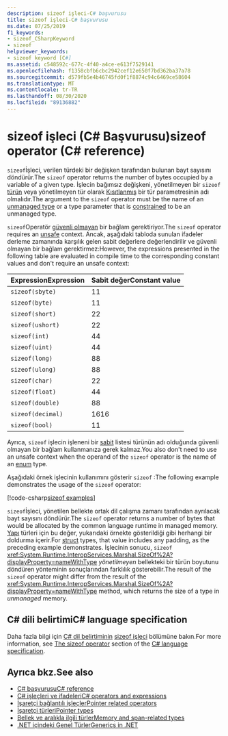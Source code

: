 ```yaml
---
description: sizeof işleci-C# başvurusu
title: sizeof işleci-C# başvurusu
ms.date: 07/25/2019
f1_keywords:
- sizeof_CSharpKeyword
- sizeof
helpviewer_keywords:
- sizeof keyword [C#]
ms.assetid: c548592c-677c-4f40-a4ce-e613f7529141
ms.openlocfilehash: f1358cbfb6cbc2942cef12e650f7bd362ba37a78
ms.sourcegitcommit: d579fb5e4b46745fd0f1f8874c94c6469ce58604
ms.translationtype: MT
ms.contentlocale: tr-TR
ms.lasthandoff: 08/30/2020
ms.locfileid: "89136882"
---
```

# <a name="sizeof-operator-c-reference"></a><span data-ttu-id="756c3-103">sizeof işleci (C# Başvurusu)</span><span class="sxs-lookup"><span data-stu-id="756c3-103">sizeof operator (C# reference)</span></span>

<span data-ttu-id="756c3-104">`sizeof`İşleci, verilen türdeki bir değişken tarafından bulunan bayt sayısını döndürür.</span><span class="sxs-lookup"><span data-stu-id="756c3-104">The `sizeof` operator returns the number of bytes occupied by a variable of a given type.</span></span> <span data-ttu-id="756c3-105">İşlecin bağımsız değişkeni, yönetilmeyen bir `sizeof` [türün](../builtin-types/unmanaged-types.md) veya yönetilmeyen tür olarak [Kısıtlanmış](../../programming-guide/generics/constraints-on-type-parameters.md#unmanaged-constraint) bir tür parametresinin adı olmalıdır.</span><span class="sxs-lookup"><span data-stu-id="756c3-105">The argument to the `sizeof` operator must be the name of an [unmanaged type](../builtin-types/unmanaged-types.md) or a type parameter that is [constrained](../../programming-guide/generics/constraints-on-type-parameters.md#unmanaged-constraint) to be an unmanaged type.</span></span>

<span data-ttu-id="756c3-106">`sizeof`Operatör [güvenli olmayan](../keywords/unsafe.md) bir bağlam gerektiriyor.</span><span class="sxs-lookup"><span data-stu-id="756c3-106">The `sizeof` operator requires an [unsafe](../keywords/unsafe.md) context.</span></span> <span data-ttu-id="756c3-107">Ancak, aşağıdaki tabloda sunulan ifadeler derleme zamanında karşılık gelen sabit değerlere değerlendirilir ve güvenli olmayan bir bağlam gerektirmez:</span><span class="sxs-lookup"><span data-stu-id="756c3-107">However, the expressions presented in the following table are evaluated in compile time to the corresponding constant values and don't require an unsafe context:</span></span>

|<span data-ttu-id="756c3-108">Expression</span><span class="sxs-lookup"><span data-stu-id="756c3-108">Expression</span></span>|<span data-ttu-id="756c3-109">Sabit değer</span><span class="sxs-lookup"><span data-stu-id="756c3-109">Constant value</span></span>|
|---------|---------------|
|`sizeof(sbyte)`|<span data-ttu-id="756c3-110">1</span><span class="sxs-lookup"><span data-stu-id="756c3-110">1</span></span>|
|`sizeof(byte)`|<span data-ttu-id="756c3-111">1</span><span class="sxs-lookup"><span data-stu-id="756c3-111">1</span></span>|
|`sizeof(short)`|<span data-ttu-id="756c3-112">2</span><span class="sxs-lookup"><span data-stu-id="756c3-112">2</span></span>|
|`sizeof(ushort)`|<span data-ttu-id="756c3-113">2</span><span class="sxs-lookup"><span data-stu-id="756c3-113">2</span></span>|
|`sizeof(int)`|<span data-ttu-id="756c3-114">4</span><span class="sxs-lookup"><span data-stu-id="756c3-114">4</span></span>|
|`sizeof(uint)`|<span data-ttu-id="756c3-115">4</span><span class="sxs-lookup"><span data-stu-id="756c3-115">4</span></span>|
|`sizeof(long)`|<span data-ttu-id="756c3-116">8</span><span class="sxs-lookup"><span data-stu-id="756c3-116">8</span></span>|
|`sizeof(ulong)`|<span data-ttu-id="756c3-117">8</span><span class="sxs-lookup"><span data-stu-id="756c3-117">8</span></span>|
|`sizeof(char)`|<span data-ttu-id="756c3-118">2</span><span class="sxs-lookup"><span data-stu-id="756c3-118">2</span></span>|
|`sizeof(float)`|<span data-ttu-id="756c3-119">4</span><span class="sxs-lookup"><span data-stu-id="756c3-119">4</span></span>|
|`sizeof(double)`|<span data-ttu-id="756c3-120">8</span><span class="sxs-lookup"><span data-stu-id="756c3-120">8</span></span>|
|`sizeof(decimal)`|<span data-ttu-id="756c3-121">16</span><span class="sxs-lookup"><span data-stu-id="756c3-121">16</span></span>|
|`sizeof(bool)`|<span data-ttu-id="756c3-122">1</span><span class="sxs-lookup"><span data-stu-id="756c3-122">1</span></span>|

<span data-ttu-id="756c3-123">Ayrıca, `sizeof` işlecin işleneni bir [sabit](../builtin-types/enum.md) listesi türünün adı olduğunda güvenli olmayan bir bağlam kullanmanıza gerek kalmaz.</span><span class="sxs-lookup"><span data-stu-id="756c3-123">You also don't need to use an unsafe context when the operand of the `sizeof` operator is the name of an [enum](../builtin-types/enum.md) type.</span></span>

<span data-ttu-id="756c3-124">Aşağıdaki örnek işlecinin kullanımını gösterir `sizeof` :</span><span class="sxs-lookup"><span data-stu-id="756c3-124">The following example demonstrates the usage of the `sizeof` operator:</span></span>

[!code-csharp[sizeof examples](snippets/shared/SizeOfOperator.cs)]

<span data-ttu-id="756c3-125">`sizeof`İşleci, yönetilen bellekte ortak dil çalışma zamanı tarafından ayrılacak bayt sayısını döndürür.</span><span class="sxs-lookup"><span data-stu-id="756c3-125">The `sizeof` operator returns a number of bytes that would be allocated by the common language runtime in managed memory.</span></span> <span data-ttu-id="756c3-126">[Yapı](../builtin-types/struct.md) türleri için bu değer, yukarıdaki örnekte gösterildiği gibi herhangi bir doldurma içerir.</span><span class="sxs-lookup"><span data-stu-id="756c3-126">For [struct](../builtin-types/struct.md) types, that value includes any padding, as the preceding example demonstrates.</span></span> <span data-ttu-id="756c3-127">İşlecinin sonucu, `sizeof` <xref:System.Runtime.InteropServices.Marshal.SizeOf%2A?displayProperty=nameWithType> *yönetilmeyen* bellekteki bir türün boyutunu döndüren yönteminin sonuçlarından farklılık gösterebilir.</span><span class="sxs-lookup"><span data-stu-id="756c3-127">The result of the `sizeof` operator might differ from the result of the <xref:System.Runtime.InteropServices.Marshal.SizeOf%2A?displayProperty=nameWithType> method, which returns the size of a type in *unmanaged* memory.</span></span>

## <a name="c-language-specification"></a><span data-ttu-id="756c3-128">C# dili belirtimi</span><span class="sxs-lookup"><span data-stu-id="756c3-128">C# language specification</span></span>

<span data-ttu-id="756c3-129">Daha fazla bilgi için [C# dil belirtiminin](~/_csharplang/spec/introduction.md) [sizeof işleci](~/_csharplang/spec/unsafe-code.md#the-sizeof-operator) bölümüne bakın.</span><span class="sxs-lookup"><span data-stu-id="756c3-129">For more information, see [The sizeof operator](~/_csharplang/spec/unsafe-code.md#the-sizeof-operator) section of the [C# language specification](~/_csharplang/spec/introduction.md).</span></span>

## <a name="see-also"></a><span data-ttu-id="756c3-130">Ayrıca bkz.</span><span class="sxs-lookup"><span data-stu-id="756c3-130">See also</span></span>

- [<span data-ttu-id="756c3-131">C# başvurusu</span><span class="sxs-lookup"><span data-stu-id="756c3-131">C# reference</span></span>](../index.md)
- [<span data-ttu-id="756c3-132">C# işleçleri ve ifadeleri</span><span class="sxs-lookup"><span data-stu-id="756c3-132">C# operators and expressions</span></span>](index.md)
- [<span data-ttu-id="756c3-133">İşaretçi bağlantılı işleçler</span><span class="sxs-lookup"><span data-stu-id="756c3-133">Pointer related operators</span></span>](pointer-related-operators.md)
- [<span data-ttu-id="756c3-134">İşaretçi türleri</span><span class="sxs-lookup"><span data-stu-id="756c3-134">Pointer types</span></span>](../../programming-guide/unsafe-code-pointers/pointer-types.md)
- [<span data-ttu-id="756c3-135">Bellek ve aralıkla ilgili türler</span><span class="sxs-lookup"><span data-stu-id="756c3-135">Memory and span-related types</span></span>](../../../standard/memory-and-spans/index.md)
- [<span data-ttu-id="756c3-136">.NET içindeki Genel Türler</span><span class="sxs-lookup"><span data-stu-id="756c3-136">Generics in .NET</span></span>](../../../standard/generics/index.md)

